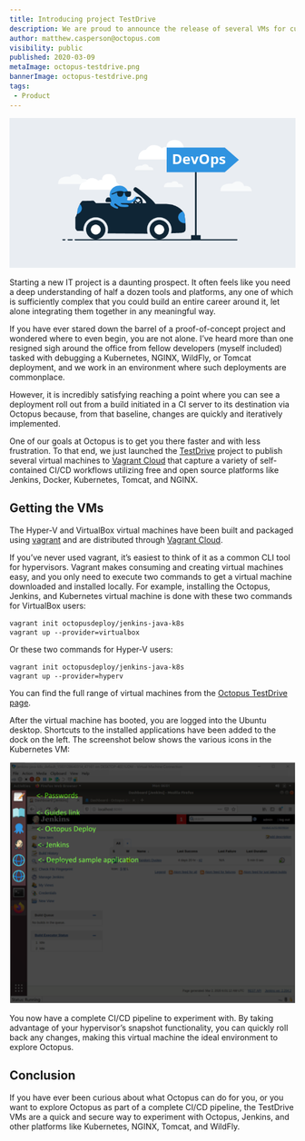 ```yaml
---
title: Introducing project TestDrive
description: We are proud to announce the release of several VMs for customers to test CI/CD workflows with Jenkins, Octopus, and a variety of other platforms.
author: matthew.casperson@octopus.com
visibility: public
published: 2020-03-09
metaImage: octopus-testdrive.png
bannerImage: octopus-testdrive.png
tags:
 - Product
---
```


![Introducing project TestDrive](octopus-testdrive.png)

Starting a new IT project is a daunting prospect. It often feels like you need a deep understanding of half a dozen tools and platforms, any one of which is sufficiently complex that you could build an entire career around it, let alone integrating them together in any meaningful way.

If you have ever stared down the barrel of a proof-of-concept project and wondered where to even begin, you are not alone. I’ve heard more than one resigned sigh around the office from fellow developers (myself included) tasked with debugging a Kubernetes, NGINX, WildFly, or Tomcat deployment, and we work in an environment where such deployments are commonplace.

However, it is incredibly satisfying reaching a point where you can see a deployment roll out from a build initiated in a CI server to its destination via Octopus because, from that baseline, changes are quickly and iteratively implemented.

One of our goals at Octopus is to get you there faster and with less frustration. To that end, we just launched the [TestDrive](https://octopus.com/testdrive) project to publish several virtual machines to [Vagrant Cloud](https://app.vagrantup.com/octopusdeploy) that capture a variety of self-contained CI/CD workflows utilizing free and open source platforms like Jenkins, Docker, Kubernetes, Tomcat, and NGINX.

## Getting the VMs

The Hyper-V and VirtualBox virtual machines have been built and packaged using [vagrant](https://www.vagrantup.com/) and are distributed through [Vagrant Cloud](https://app.vagrantup.com/octopusdeploy).  

If you’ve never used vagrant, it’s easiest to think of it as a common CLI tool for hypervisors. Vagrant makes consuming and creating virtual machines easy, and you only need to execute two commands to get a virtual machine downloaded and installed locally. For example, installing the Octopus, Jenkins, and Kubernetes virtual machine is done with these two commands for VirtualBox users:

```
vagrant init octopusdeploy/jenkins-java-k8s
vagrant up --provider=virtualbox
```

Or these two commands for Hyper-V users:

```
vagrant init octopusdeploy/jenkins-java-k8s
vagrant up --provider=hyperv
```

You can find the full range of virtual machines from the [Octopus TestDrive page](https://octopus.com/testdrive).

After the virtual machine has booted, you are logged into the Ubuntu desktop. Shortcuts to the installed applications have been added to the dock on the left. The screenshot below shows the various icons in the Kubernetes VM:

![](ubuntu-desktop.png "width=500")

You now have a complete CI/CD pipeline to experiment with. By taking advantage of your hypervisor’s snapshot functionality, you can quickly roll back any changes, making this virtual machine the ideal environment to explore Octopus.

## Conclusion

If you have ever been curious about what Octopus can do for you, or you want to explore Octopus as part of a complete CI/CD pipeline, the TestDrive VMs are a quick and secure way to experiment with Octopus, Jenkins, and other platforms like Kubernetes, NGINX, Tomcat, and WildFly.
